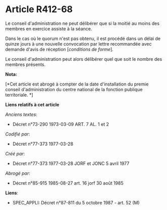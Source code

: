 # Article R412-68

Le conseil d'administration ne peut délibérer que si la moitié au moins des membres en exercice assiste à la séance.

Dans le cas où le quorum n'est pas obtenu, il est procédé dans un délai de quinze jours à une nouvelle convocation par lettre
recommandée avec demande d'avis de réception [*conditions de forme*].

Le conseil d'administration peut alors délibérer quel que soit le nombre des membres présents.

**Nota:**

[*Cet article est abrogé à compter de la date d'installation du premie conseil d'administration du centre national de la
fonction publique territoriale. *]

**Liens relatifs à cet article**

_Anciens textes_:

  - Décret n°73-290 1973-03-09 ART. 7 AL. 1 et 2

_Codifié par_:

  - Décret n°77-373 1977-03-28

_Créé par_:

  - Décret n°77-373 1977-03-28 JORF et JONC 5 avril 1977

_Abrogé par_:

  - Décret n°85-915 1985-08-27 art. 16 jorf 30 août 1985

**Liens**:

  - SPEC_APPLI: Décret n°87-811 du 5 octobre 1987 - art. 52 (M)
